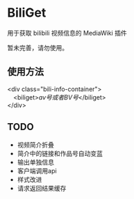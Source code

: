 # BiliGet
用于获取 bilibili 视频信息的 MediaWiki 插件

暂未完善，请勿使用。

## 使用方法
\<div class="bili-info-container"><br />
&emsp;\<biliget>*av号或者BV号*\</biliget><br />
\</div>

## TODO
* 视频简介折叠
* 简介中的链接和作品号自动变蓝
* 输出单独信息
* 客户端调用api
* 样式改进
* 请求返回结果缓存
